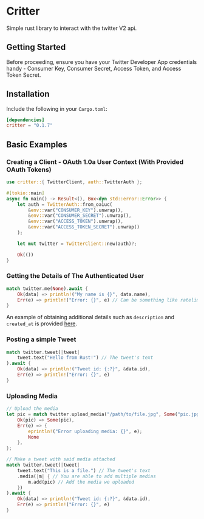 # Critter
Simple rust library to interact with the twitter V2 api.

## Getting Started
Before proceeding, ensure you have your Twitter Developer App credentials handy - Consumer Key, Consumer Secret, Access Token, and Access Token Secret.

## Installation
Include the following in your `Cargo.toml`:
```toml
[dependencies]
critter = "0.1.7"
```

## Basic Examples
### Creating a Client - OAuth 1.0a User Context (With Provided OAuth Tokens)
```rust
use critter::{ TwitterClient, auth::TwitterAuth };

#[tokio::main]
async fn main() -> Result<(), Box<dyn std::error::Error>> {
    let auth = TwitterAuth::from_oa1uc(
        &env::var("CONSUMER_KEY").unwrap(),
        &env::var("CONSUMER_SECRET").unwrap(),
        &env::var("ACCESS_TOKEN").unwrap(),
        &env::var("ACCESS_TOKEN_SECRET").unwrap()
    );

    let mut twitter = TwitterClient::new(auth)?;

    Ok(())
}
```

### Getting the Details of The Authenticated User
```rust
match twitter.me(None).await {
    Ok(data) => println!("My name is {}", data.name),
    Err(e) => println!("Error: {}", e) // Can be something like ratelimit
}
```
An example of obtaining additional details such as `description` and `created_at` is provided [here](https://github.com/Mlemix/critter).

### Posting a simple Tweet
```rust
match twitter.tweet(|tweet|
    tweet.text("Hello from Rust!") // The tweet's text
).await {
    Ok(data) => println!("Tweet id: {:?}", &data.id),
    Err(e) => println!("Error: {}", e)
}
```

### Uploading Media
```rust
// Upload the media
let pic = match twitter.upload_media("/path/to/file.jpg", Some("pic.jpg")).await {
    Ok(pic) => Some(pic),
    Err(e) => {
        eprintln!("Error uploading media: {}", e);
        None
    },
};

// Make a tweet with said media attached
match twitter.tweet(|tweet|
    tweet.text("This is a file.") // The tweet's text
    .media(|m| { // You are able to add multiple medias
        m.add(pic) // Add the media we uploaded
    })
).await {
    Ok(data) => println!("Tweet id: {:?}", &data.id),
    Err(e) => println!("Error: {}", e)
}
```
